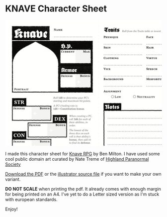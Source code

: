 # KNAVE Character Sheet

![preview image][preview]

I made this character sheet for [Knave RPG](https://questingbeast.itch.io/knave) by Ben Milton. I have used some cool public domain art curated by Nate Treme of [Highland Paranormal Society](https://www.patreon.com/HPS)

[Download the PDF](https://github.com/catnipped/knave-character-sheet/raw/master/knave%20character%20sheet%20(A4).pdf) or the [illustrator source file](https://github.com/catnipped/knave-character-sheet/raw/master/knave%20character%20sheet.ai) if you want to make your own variant.

**DO NOT SCALE** when printing the pdf. It already comes with enough margin for being printed on an A4. I've yet to do a Letter sized version as I'm stuck with european standards.

Enjoy!

[preview]: preview.png
